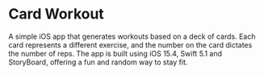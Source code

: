 # Card Workout

A simple iOS app that generates workouts based on a deck of cards. 
Each card represents a different exercise, and the number on the card dictates the number of reps. 
The app is built using iOS 15.4, Swift 5.1 and StoryBoard, offering a fun and random way to stay fit.

